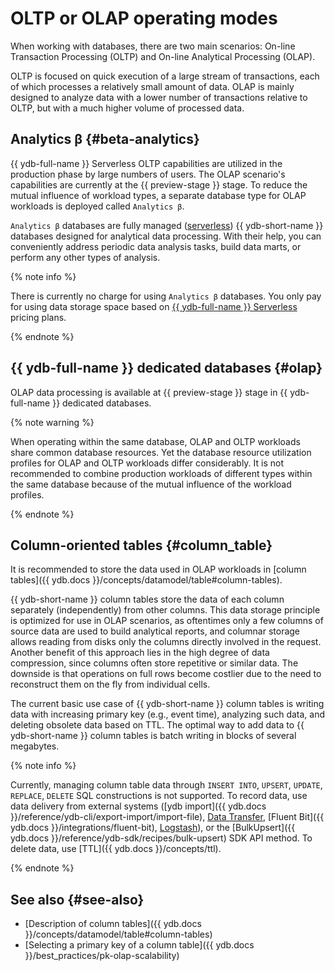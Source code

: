 # OLTP or OLAP operating modes

When working with databases, there are two main scenarios: On-line Transaction Processing (OLTP) and On-line Analytical Processing (OLAP).

OLTP is focused on quick execution of a large stream of transactions, each of which processes a relatively small amount of data. OLAP is mainly designed to analyze data with a lower number of transactions relative to OLTP, but with a much higher volume of processed data.

## Analytics β {#beta-analytics}

{{ ydb-full-name }} Serverless OLTP capabilities are utilized in the production phase by large numbers of users. The OLAP scenario's capabilities are currently at the {{ preview-stage }} stage. To reduce the mutual influence of workload types, a separate database type for OLAP workloads is deployed called `Analytics β`.

`Analytics β` databases are fully managed ([serverless](serverless-and-dedicated.md)) {{ ydb-short-name }} databases designed for analytical data processing. With their help, you can conveniently address periodic data analysis tasks, build data marts, or perform any other types of analysis.


{% note info %}

There is currently no charge for using `Analytics β` databases. You only pay for using data storage space based on [{{ ydb-full-name }} Serverless](../pricing/serverless.md#rules-storage) pricing plans.

{% endnote %}


## {{ ydb-full-name }} dedicated databases {#olap}

OLAP data processing is available at {{ preview-stage }} stage in {{ ydb-full-name }} dedicated databases.

{% note warning %}

When operating within the same database, OLAP and OLTP workloads share common database resources. Yet the database resource utilization profiles for OLAP and OLTP workloads differ considerably. It is not recommended to combine production workloads of different types within the same database because of the mutual influence of the workload profiles.

{% endnote %}

## Column-oriented tables {#column_table}

It is recommended to store the data used in OLAP workloads in [column tables]({{ ydb.docs }}/concepts/datamodel/table#column-tables).

{{ ydb-short-name }} column tables store the data of each column separately (independently) from other columns. This data storage principle is optimized for use in OLAP scenarios, as oftentimes only a few columns of source data are used to build analytical reports, and columnar storage allows reading from disks only the columns directly involved in the request. Another benefit of this approach lies in the high degree of data compression, since columns often store repetitive or similar data. The downside is that operations on full rows become costlier due to the need to reconstruct them on the fly from individual cells.

The current basic use case of {{ ydb-short-name }} column tables is writing data with increasing primary key (e.g., event time), analyzing such data, and deleting obsolete data based on TTL. The optimal way to add data to {{ ydb-short-name }} column tables is batch writing in blocks of several megabytes.

{% note info %}

Currently, managing column table data through `INSERT INTO`, `UPSERT`, `UPDATE`, `REPLACE`, `DELETE` SQL constructions is not supported. To record data, use data delivery from external systems ([ydb import]({{ ydb.docs }}/reference/ydb-cli/export-import/import-file), [Data Transfer](../../data-transfer/transfer-matrix.md), [Fluent Bit]({{ ydb.docs }}/integrations/fluent-bit), [Logstash](https://github.com/ydb-platform/ydb-logstash-plugins)), or the [BulkUpsert]({{ ydb.docs }}/reference/ydb-sdk/recipes/bulk-upsert) SDK API method. To delete data, use [TTL]({{ ydb.docs }}/concepts/ttl).

{% endnote %}

## See also {#see-also}

* [Description of column tables]({{ ydb.docs }}/concepts/datamodel/table#column-tables)
* [Selecting a primary key of a column table]({{ ydb.docs }}/best_practices/pk-olap-scalability)
